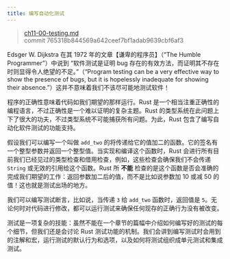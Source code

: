 ```yaml
---
title: 编写自动化测试
---
```


> [ch11-00-testing.md](https://github.com/rust-lang/book/blob/main/src/ch11-00-testing.md)
> <br>
> commit 765318b844569a642ceef7bf1adab9639cbf6af3

Edsger W. Dijkstra 在其 1972 年的文章【谦卑的程序员】（“The Humble Programmer”）中说到 “软件测试是证明 bug 存在的有效方法，而证明其不存在时则显得令人绝望的不足。”（“Program testing can be a very effective way to show the presence of bugs, but it is hopelessly inadequate for showing their absence.”）这并不意味着我们不该尽可能地测试软件！

程序的正确性意味着代码如我们期望的那样运行。Rust 是一个相当注重正确性的编程语言，不过正确性是一个难以证明的复杂主题。Rust 的类型系统在此问题上下了很大的功夫，不过类型系统不可能捕获所有问题。为此，Rust 包含了编写自动化软件测试的功能支持。

假设我们可以编写一个叫做 `add_two` 的将传递给它的值加二的函数。它的签名有一个整型参数并返回一个整型值。当实现和编译这个函数时，Rust 会进行所有目前我们已经见过的类型检查和借用检查，例如，这些检查会确保我们不会传递 `String` 或无效的引用给这个函数。Rust 所 **不能** 检查的是这个函数是否会准确的完成我们期望的工作：返回参数加二后的值，而不是比如说参数加 10 或减 50 的值！这也就是测试出场的地方。

我们可以编写测试断言，比如说，当传递 `3` 给 `add_two` 函数时，返回值是 `5`。无论何时对代码进行修改，都可以运行测试来确保任何现存的正确行为没有被改变。

测试是一项复杂的技能：虽然不能在一个章节的篇幅中介绍如何编写好的测试的每个细节，但我们还是会讨论 Rust 测试功能的机制。我们会讲到编写测试时会用到的注解和宏，运行测试的默认行为和选项，以及如何将测试组织成单元测试和集成测试。
